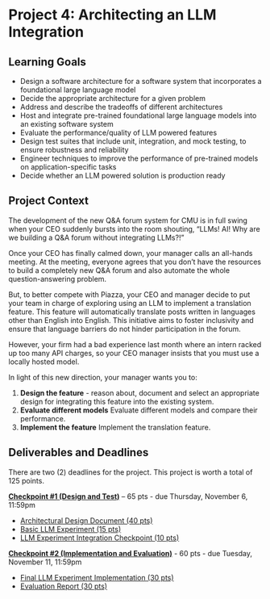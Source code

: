 # Project 4: Architecting an LLM Integration

## Learning Goals
- Design a software architecture for a software system that incorporates a foundational large language model
- Decide the appropriate architecture for a given problem
- Address and describe the tradeoffs of different architectures
- Host and integrate pre-trained foundational large language models into an existing software system
- Evaluate the performance/quality of LLM powered features
- Design test suites that include unit, integration, and mock testing, to ensure robustness and reliability
- Engineer techniques to improve the performance of pre-trained models on application-specific tasks
- Decide whether an LLM powered solution is production ready

## Project Context

The development of the new Q&A forum system for CMU is in full swing when your CEO suddenly bursts into the room shouting, “LLMs! AI! Why are we building a Q&A forum without integrating LLMs?!”

Once your CEO has finally calmed down, your manager calls an all-hands meeting. At the meeting, everyone agrees that you don’t have the resources to build a completely new Q&A forum and also automate the whole question-answering problem.

But, to better compete with Piazza, your CEO and manager decide to put your team in charge of exploring using an LLM to implement a translation feature. This feature will automatically translate posts written in languages other than English into English. This initiative aims to foster inclusivity and ensure that language barriers do not hinder participation in the forum.

However, your firm had a bad experience last month where an intern racked up too many API charges, so your CEO manager insists that you must use a locally hosted model.

In light of this new direction, your manager wants you to:

1. **Design the feature** - reason about, document and select an appropriate design for integrating this feature into the existing system.
2. **Evaluate different models** Evaluate different models and compare their performance.
3. **Implement the feature** Implement the translation feature.

## Deliverables and Deadlines
There are two (2) deadlines for the project. This project is worth a total of 125 points.

[**Checkpoint #1 (Design and Test)**](./1_checkpoint.md) – 65 pts - due Thursday, November 6, 11:59pm

- [Architectural Design Document (40 pts)](./1_checkpoint.md#architectural-design-document-40-points)
- [Basic LLM Experiment (15 pts)](./1_checkpoint.md#basic-llm-experiment-15-points)
- [LLM Experiment Integration Checkpoint (10 pts)](./1_checkpoint.md#llm-experiment-integration-checkpoint-10-points)

[**Checkpoint #2 (Implementation and Evaluation)**](./2_checkpoint.md) - 60 pts - due Tuesday, November 11, 11:59pm

- [Final LLM Experiment Implementation (30 pts)](./2_checkpoint.md#final-llm-experiment-implementation-30-points)
- [Evaluation Report (30 pts)](./2_checkpoint.md#evaluation-report-30-points)
